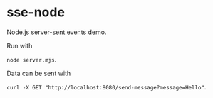 # sse-node

Node.js server-sent events demo.

Run with

`node server.mjs`.

Data can be sent with

`curl -X GET "http://localhost:8080/send-message?message=Hello"`.
